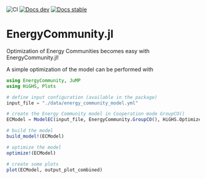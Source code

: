 ![CI](https://github.com/SPSUnipi/EnergyCommunity.jl/actions/workflows/CI.yml/badge.svg)
[![Docs dev](https://img.shields.io/badge/docs-latest-blue.svg)](https://spsunipi.github.io/EnergyCommunity.jl/dev/)
[![Docs stable](https://img.shields.io/badge/docs-stable-blue.svg)](https://spsunipi.github.io/EnergyCommunity.jl/stable/)

# EnergyCommunity.jl
Optimization of Energy Communities becomes easy with EnergyCommunity.jl!

A simple optimization of the model can be performed with


```julia
using EnergyCommunity, JuMP
using HiGHS, Plots

# define input configuration (available in the package)
input_file = "./data/energy_community_model.yml"

# create the Energy Community model in Cooperation mode GroupCO()
ECModel = ModelEC(input_file, EnergyCommunity.GroupCO(), HiGHS.Optimizer)

# build the model
build_model!(ECModel)

# optimize the model
optimize!(ECModel)

# create some plots
plot(ECModel, output_plot_combined)
```
